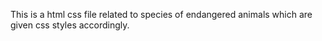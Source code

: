 This is a html css file related to species of endangered animals which are given css styles accordingly.
